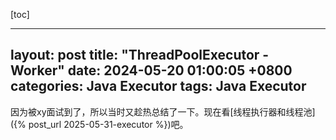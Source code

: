 [toc]

---
layout: post
title: "ThreadPoolExecutor - Worker"
date: 2024-05-20 01:00:05 +0800
categories: Java Executor
tags: Java Executor
---

因为被xy面试到了，所以当时又趁热总结了一下。现在看[线程执行器和线程池]({% post_url 2025-05-31-executor %})吧。

